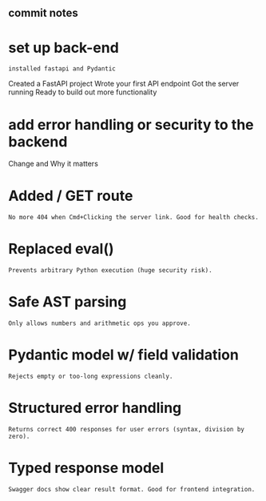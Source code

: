 ## commit notes

# set up back-end

    installed fastapi and Pydantic

Created a FastAPI project
Wrote your first API endpoint
Got the server running
Ready to build out more functionality

# add error handling or security to the backend

Change and Why it matters

# Added / GET route

    No more 404 when Cmd+Clicking the server link. Good for health checks.

# Replaced eval()

    Prevents arbitrary Python execution (huge security risk).

# Safe AST parsing

    Only allows numbers and arithmetic ops you approve.

# Pydantic model w/ field validation

    Rejects empty or too-long expressions cleanly.

# Structured error handling

    Returns correct 400 responses for user errors (syntax, division by zero).

# Typed response model

    Swagger docs show clear result format. Good for frontend integration.
